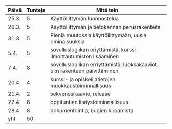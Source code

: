 Päivä | Tunteja | Mitä tein
----- | ------- | ---------
25.3. | 5 | Käyttöliittymän luonnostelua
26.3. | 5 | Käyttöliittymän ja tietokannan perusrakenteita
31.3. | 5 | Pieniä muutoksia käyttöliittymään, uusia ominaisuuksia
5.4. | 5 | sovelluslogiikan eriyttämistä, kurssi-ilmoittautumisten lisääminen
7.4. | 8 | sovelluslogiikan erriyttämistä, luokkakaaviot, ui:n rakenteen päivittäminen
20.4. | 4 | kurssi- ja opiskelijatietojen muokkaustoiminnallisuus
21.4. | 2 | sekvenssikaavio, release
27.4. | 8 | oppituntien lisäystoiminnallisuus
28.4. | 8 | dokumentointia, bugien kiroamista
yht | 50 |
